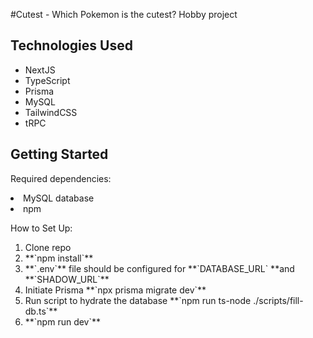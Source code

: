 #Cutest - Which Pokemon is the cutest?
Hobby project


## Technologies Used
<ul>
<li> NextJS
<li> TypeScript
<li> Prisma
<li> MySQL
<li> TailwindCSS
<li> tRPC
</ul>

## Getting Started

Required dependencies:
	<li> MySQL database
	<li> npm
	
How to Set Up:
<ol>
<li> Clone repo
<li> **`npm install`**
<li> **`.env`** file should be configured for **`DATABASE_URL` **and **`SHADOW_URL`**
<li> Initiate Prisma **`npx prisma migrate dev`**
<li> Run script to hydrate the database **`npm run ts-node ./scripts/fill-db.ts`**
<li> **`npm run dev`**